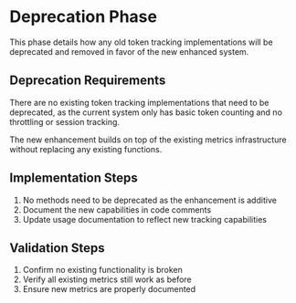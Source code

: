 # Deprecation Phase

This phase details how any old token tracking implementations will be deprecated and removed in favor of the new enhanced system.

## Deprecation Requirements

There are no existing token tracking implementations that need to be deprecated, as the current system only has basic token counting and no throttling or session tracking.

The new enhancement builds on top of the existing metrics infrastructure without replacing any existing functions.

## Implementation Steps

1. No methods need to be deprecated as the enhancement is additive
2. Document the new capabilities in code comments
3. Update usage documentation to reflect new tracking capabilities

## Validation Steps

1. Confirm no existing functionality is broken
2. Verify all existing metrics still work as before
3. Ensure new metrics are properly documented
